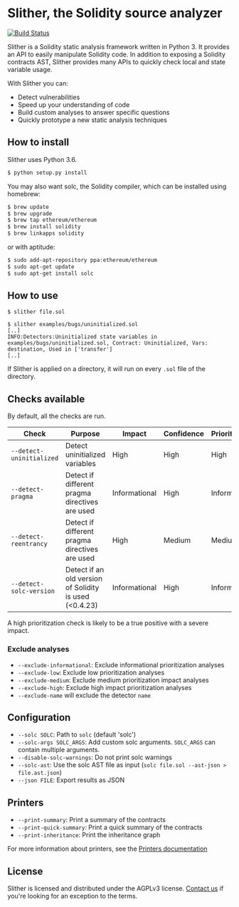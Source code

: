 # Slither, the Solidity source analyzer
[![Build Status](https://travis-ci.com/trailofbits/slither.svg?token=JEF97dFy1QsDCfQ2Wusd&branch=master)](https://travis-ci.com/trailofbits/slither)

Slither is a Solidity static analysis framework written in Python 3. It provides an API to easily manipulate Solidity code. In addition to exposing a Solidity contracts AST, Slither provides many APIs to quickly check local and state variable usage.

With Slither you can:
- Detect vulnerabilities
- Speed up your understanding of code
- Build custom analyses to answer specific questions
- Quickly prototype a new static analysis techniques

## How to install

Slither uses Python 3.6.


```bash
$ python setup.py install
```

You may also want solc, the Solidity compiler, which can be installed using homebrew:

```bash
$ brew update
$ brew upgrade
$ brew tap ethereum/ethereum
$ brew install solidity
$ brew linkapps solidity
```

or with aptitude:

```bash
$ sudo add-apt-repository ppa:ethereum/ethereum
$ sudo apt-get update
$ sudo apt-get install solc
```

## How to use

``` 
$ slither file.sol
``` 

``` 
$ slither examples/bugs/uninitialized.sol
[..]
INFO:Detectors:Uninitialized state variables in examples/bugs/uninitialized.sol, Contract: Uninitialized, Vars: destination, Used in ['transfer']
[..]
``` 

If Slither is applied on a directory, it will run on every `.sol` file of the directory.

## Checks available

By default, all the checks are run.

Check | Purpose | Impact | Confidence | Prioritization
--- | --- | --- | --- | ---
`--detect-uninitialized`| Detect uninitialized variables | High | High | High
`--detect-pragma`| Detect if different pragma directives are used | Informational | High | Informational
`--detect-reentrancy`| Detect if different pragma directives are used | High | Medium | Medium
`--detect-solc-version`| Detect if an old version of Solidity is used (<0.4.23) | Informational | High | Informational

A high prioritization check is likely to be a true positive with a severe impact.

### Exclude analyses
* `--exclude-informational`: Exclude informational prioritization analyses
* `--exclude-low`: Exclude low prioritization analyses
* `--exclude-medium`: Exclude medium prioritization impact analyses
* `--exclude-high`: Exclude high impact prioritization analyses
* `--exclude-name` will exclude the detector `name`

##  Configuration
* `--solc SOLC`: Path to `solc` (default 'solc')
* `--solc-args SOLC_ARGS`: Add custom solc arguments. `SOLC_ARGS` can contain multiple arguments.
* `--disable-solc-warnings`: Do not print solc warnings
* `--solc-ast`: Use the solc AST file as input (`solc file.sol --ast-json > file.ast.json`)
* `--json FILE`: Export results as JSON

## Printers
* `--print-summary`: Print a summary of the contracts
* `--print-quick-summary`: Print a quick summary of the contracts
* `--print-inheritance`: Print the inheritance graph

For more information about printers, see the [Printers documentation](docs/PRINTERS.md)


## License

Slither is licensed and distributed under the AGPLv3 license. [Contact us](mailto:opensource@trailofbits.com) if you're looking for an exception to the terms.
